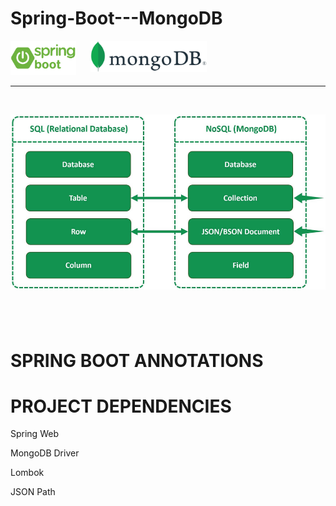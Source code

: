 # Spring-Boot---MongoDB

<div style="display: flex;">
    <!-- SPRING BOOT LOGO -->
    <a href="https://spring.io/projects/spring-boot/">
            <img src="source/spring-boot.png" alt="SPRING BOOT LOGO" height="55" />
    </a>&nbsp;&nbsp;&nbsp;&nbsp;&nbsp;&nbsp;
    <!-- MYSQL LOGO -->
    <a href="https://www.mongodb.com/">
        <img src="source/mongo-db.png" alt="MONGODB LOGO" height="50" />
    </a>
</div>

---
&nbsp;

<img src='source/sql-vs-nosql.jpg' height="280">

&nbsp;
---

# SPRING BOOT ANNOTATIONS

# PROJECT DEPENDENCIES <!-- PROJECT DEPENDENCIES -->

Spring Web

MongoDB Driver

Lombok

JSON Path